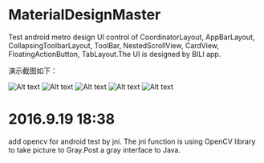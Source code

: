 # MaterialDesignMaster
Test android metro design UI control of CoordinatorLayout, AppBarLayout, CollapsingToolbarLayout, ToolBar, NestedScrollView, CardView, FloatingActionButton, TabLayout.The UI is designed by BILI app.


演示截图如下：

![Alt text](https://github.com/sk569437/MaterialDesignMaster/raw/master/ScreenShot/1.png )
![Alt text](https://github.com/sk569437/MaterialDesignMaster/raw/master/ScreenShot/4.png)
![Alt text](https://github.com/sk569437/MaterialDesignMaster/raw/master/ScreenShot/3.png)
![Alt text](https://github.com/sk569437/MaterialDesignMaster/raw/master/ScreenShot/2.png)
![Alt text](https://github.com/sk569437/MaterialDesignMaster/raw/master/ScreenShot/5.png)



# 2016.9.19 18:38
add opencv for android test by jni. The jni function is using OpenCV library to take picture to Gray.Post a gray interface to Java.




